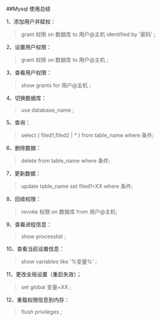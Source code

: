 ##Mysql 使用总结

1、添加用户并赋权：
>grant 权限 on 数据库 to 用户@主机 identified by '密码' ;

2、设置用户权限：
>grant 权限 on 数据库 to 用户@主机 ;

3、查看用户权限：
>show grants for 用户@主机 ;

4、切换数据库：
>use database_name ;

5、查询：
>select ( filed1,filed2 | * ) from table_name where 条件;

6、删除数据：
>delete from table_name where 条件;

7、更新数据：
>update table_name set filed1=XX where 条件;

8、回收权限：
>revoke 权限 on 数据库 from 用户@主机;

9、查看进程信息：
>show processlist ;

10、查看当前设置信息：
>show variables like '%变量%' ;

11、更改全局设置（重启失效）；
>set global  变量=XX ;

12、重载权限信息到内存：
>flush privileges ;